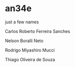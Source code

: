 # an34e
just a few names


Carlos Roberto Ferreira Sanches

Nelson Boralli Neto

Rodrigo Miyashiro Mucci

Thiago Oliveira de Souza